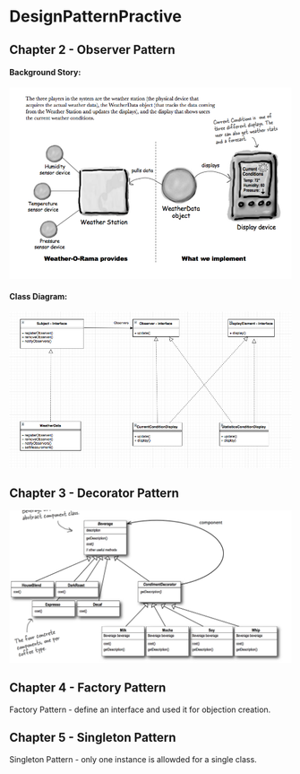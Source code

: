 # DesignPatternPractive
## Chapter 2 - Observer Pattern
#### Background Story:
![](https://github.com/HUAZHEYINy/DesignPatternPractive/blob/master/DesignPatternPractice/src/Chap2ObserverPattern/RelatedImages/background.png)  
#### Class Diagram:  
![](https://github.com/HUAZHEYINy/DesignPatternPractive/blob/master/DesignPatternPractice/src/Chap2ObserverPattern/RelatedImages/classDiagramImg.png)
## Chapter 3 - Decorator Pattern
![](https://github.com/HUAZHEYINy/DesignPatternPractive/blob/master/DesignPatternPractice/src/Chap3DecoratorPattern/RelatedImages/Screen%20Shot%202018-03-12%20at%2010.15.14%20PM.png)

## Chapter 4 - Factory Pattern
Factory Pattern - define an interface and used it for objection creation.  

## Chapter 5 - Singleton Pattern
Singleton Pattern - only one instance is allowded for a single class.
